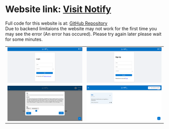 # Website link: [Visit Notify](https://notifyf.onrender.com/login)
Full code for this website is at: [GitHub Repository](https://github.com/Aryaman200314/Notify_fullCode)
<br/>
Due to backend limitaions the website may not work for the first time you may see the error (An error has occured). Please try again later please wait for some minutes.
<table>
  <tr>
    <td><img src="https://github.com/Aryaman200314/Notifyy/blob/master/Screenshot%202024-10-20%20223842.png?raw=true" alt="Screenshot 1" width="500" /></td>
    <td><img src="https://github.com/Aryaman200314/Notifyy/blob/master/Screenshot%202024-11-12%20113538.png?raw=true" alt="Screenshot 2" width="500" /></td>
  </tr>
  <tr>
    <td><img src="https://github.com/Aryaman200314/Notifyy/blob/master/Screenshot%202024-10-20%20224135.png?raw=true" alt="Screenshot 3" width="500" /></td>
    <td><img src="https://github.com/Aryaman200314/Notifyy/blob/master/Screenshot%202024-10-20%20224149.png?raw=true" alt="Screenshot 4" width="500" /></td>
  </tr>
</table>
